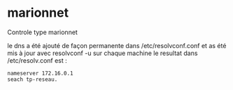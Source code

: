 # marionnet

Controle type marionnet 

le dns a été ajouté de façon permanente dans /etc/resolvconf.conf et as été mis à jour avec resolvconf -u sur chaque machine
le resultat dans /etc/resolv.conf est :
```
nameserver 172.16.0.1
seach tp-reseau.
```
